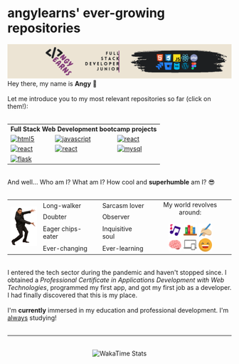 <main class="container">
    <h1>angylearns' ever-growing repositories</h1>
    <img src="img/header.png">
    <section>
        Hey there, my name is <strong>Angy</strong> 🤘<br><br>
        Let me introduce you to my most relevant repositories so far (click on them!):<br><br>
        <table align="center">
            <tr>
                <td colspan="4" align="center"><strong>Full Stack Web Development bootcamp projects</strong></td>
            </tr>
            <tr>
                <td><a href='https://github.com/angylearns/femtech_g3' target="_blank"><img alt='html5' src='https://img.shields.io/badge/1-Landing_page for a startup-100000?style=for-the-badge&logo=html5&logoColor=000000&labelColor=ffcb71&color=black'/></a></td>
                <td><a href='https://github.com/angylearns/adminlistas_g4' target="_blank"><img alt='javascript' src='https://img.shields.io/badge/2-List_management app (JS DOM)-100000?style=for-the-badge&logo=javascript&logoColor=000000&labelColor=87bced&color=black'/></a></td>
                <td><a href='https://github.com/angylearns/adminlistas_react' target="_blank"><img alt='react' src='https://img.shields.io/badge/3-List_management app (React.js)-100000?style=for-the-badge&logo=react&logoColor=000000&labelColor=9a4ad8&color=black'/></a></td>
            <tr>
                <td><a href='https://github.com/angylearns/wheel_of_doom' target="_blank"><img alt='react' src='https://img.shields.io/badge/4-“Wheel_of Doom” school app-100000?style=for-the-badge&logo=react&logoColor=000000&labelColor=ff65c2&color=black'/></a></td>
                <td><a href='https://github.com/angylearns/marketplace_animals-p5e4' target="_blank"><img alt='react' src='https://img.shields.io/badge/5-“+kota”_Marketplace-100000?style=for-the-badge&logo=react&logoColor=000000&labelColor=ed6163&color=black'/></a></td>
                <td><a href='#' target="_blank"><img alt='mysql' src='https://img.shields.io/badge/6-ER_& RM models (back end)-100000?style=for-the-badge&logo=mysql&logoColor=000000&labelColor=8D8D8D&color=black'/></a></td>
            </tr>
            <tr>
                <td><a href='#' target="_blank"><img alt='flask' src='https://img.shields.io/badge/7-coming_soon-100000?style=for-the-badge&logo=flask&logoColor=000000&labelColor=3babc3&color=black'/></a></td>
                <td><a href='#' target="_blank"><img alt='' src='https://img.shields.io/badge/8-coming_soon-100000?style=for-the-badge&logo=&logoColor=000000&labelColor=09FF4E&color=black'/></a></td>
                <td><a href='#' target="_blank"><img alt='' src='https://img.shields.io/badge/9-coming_soon-100000?style=for-the-badge&logo=&logoColor=000000&labelColor=FF7308&color=black'/></a></td>
            </tr>
        </table><br>
        And well... Who am I? What am I? How cool and <strong>superhumble</strong> am I? 😎
        <br><br>
        <table align="center">
            <tr>
                <td rowspan="4">
                    <img src="img/willsmith.png" width="60px">
                </td>
                <td>Long-walker</td>
                <td>Sarcasm lover</td>
                <td align="center" rowspan="4">
                    My world revolves around:<br><br>
                    <img src="img/icons/music.svg" width="30px">
                    <img src="img/icons/books.svg" width="30px">
                    <img src="img/icons/writing.svg" width="30px"><br>
                    <img src="img/icons/brain.svg" width="30px">
                    <img src="img/icons/devices.svg" width="30px">
                    <img src="img/icons/laughing.svg" width="30px">
                </td>
            </tr>
            <tr>
                <td>Doubter</td>
                <td>Observer</td>
            </tr>
            <tr>
                <td>Eager chips-eater</td>
                <td>Inquisitive soul</td>
            </tr>
            <tr>
                <td>Ever-changing</td>
                <td>Ever-learning</td>
            </tr>
        </table><br>
        I entered the tech sector during the pandemic and haven't stopped since. I obtained a <em>Professional Certificate in Applications Development with Web Technologies</em>, programmed my first app, and got my first job as a developer. I had finally discovered that this is my place.
        <br><br>
        I'm <strong>currently</strong> immersed in my education and professional development. I'm <u>always</u> studying!
        <br><br>
    </section>
    <hr>
    <br>
    <div align="center"><img src="https://github-readme-stats.vercel.app/api/wakatime?username=angylearns&layout=compact&custom_title=How%20obsessed%20I've%20been%20with%20coding%20in%20the%20last%207%20days&theme=highcontrast" alt="WakaTime Stats" width="600px"></div>
</main>
